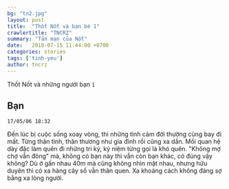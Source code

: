 ```yaml
---
bg: "tn2.jpg"
layout: post
title:  "Thốt Nốt và bạn bè 1"
crawlertitle: "TNCRZ"
summary: "Tản mạn của Nốt"
date:   2018-07-15 11:44:00 +0700
categories: stories
tags: ['tinh-yeu']
author: tncrz
---
```

Thốt Nốt và những người bạn `1`

## Bạn
`17/05/06 18:32`

Đến lúc bị cuộc sống xoay vòng, thì những tình cảm đời thường cũng bay đi mất. Từng thân tình, thân thương như gia đình rồi cũng xa dần. Mối quan hệ dày đặc làm quên đi những tri kỷ, kỷ niệm từng gọi là khó quên. "Không mợ chợ vẫn đông" mà, không có bạn này thì vẫn còn bạn khác, có đúng vậy không? Dù ở gần nhau 40m mà cũng không nhìn mặt nhau, nhưng hữu duyên thì có xa hàng cây số vẫn thân quen. Xa khoảng cách không đáng sợ bằng xa lòng người.
 